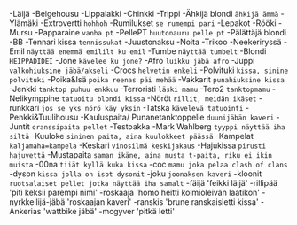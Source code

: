 -Läijä
-Beigehousu
-Lippalakki
-Chinkki
-Trippi
-Ähkijä blondi `ähkijä ämmä`
-Ylämäki
-Extrovertti `hohhoh`
-Rumilukset `se rumempi pari`
-Lepakot
-Rööki
-Mursu
-Papparaine `vanha pt`
-PellePT `huutonauru pelle pt`
-Pälättäjä blondi
-BB
-Tennari kissa `tennissukat`
-Juustonaksu
-Noita
-Trikoo
-Neekeriryssä
-Emil `näyttää enemmä emililt ku emil`
-Tumbe `näyttää tumbelt`
-Blondi `HEIPPADIDEI`
-Jone `kävelee ku jone?`
-Afro `luikku jäbä afro`
-Juppi `valkohiuksine jäbä/akseli`
-Crocs `helvetin enkeli`
-Polvituki `kissa, sinine polvituki`
-Poika&Isä `poika reenas päi mehää`
-Vakkarit `punahiuksine kissa`
-Jenkki `tanktop puhuu enkkuu`
-Terroristi `läski mamu`
-Tero2 `tanktopmamu`
-Nelikymppine `tatuoitu blondi kissa`
-Nöröt `rillit, meidän ikäset`
-runkkari `jos se yks nörö käy yksin`
-Tatska `kävelevä tatuointi`
-Penkki&Tuulihousu
-Kauluspaita/ Punanetanktoppelle `duunijäbän kaveri`
-Juntit `oranssipaita pellet`
-Testoakka
-Mark Wahlberg `tyyppi näyttää iha siltä`
-Kuuloke `sininen paita, aina kuulokkeet päässä`
-Kampelat `kaljamaha=kampela`
-Keskari `vinosilmä keskijakaus`
-Hajukissa `pirusti hajuvettä`
-Mustapaita `saman ikäne, aina musta t-paita, riku ei ikin muista`
-00na `tiiät kyllä kuka kissa`
-coc `mamu joka pelaa clash of clans`
-dyson `kissa jolla on isot dysonit`
-joku `joonaksen kaveri`
-kloonit `ruotsalaiset pellet jotka näyttää iha samalt`
-fäijä 'feikki läijä'
-rillipää 'piti keksii parempi nimi'
-roskaaja 'homo heitti kolmioleivän laatikon'
-nyrkkeilijä-jäbä 'roskaajan kaveri'
-ranskis 'brune ranskaisletti kissa'
-Ankerias 'wattbike jäbä'
-mcgyver 'pitkä letti'
